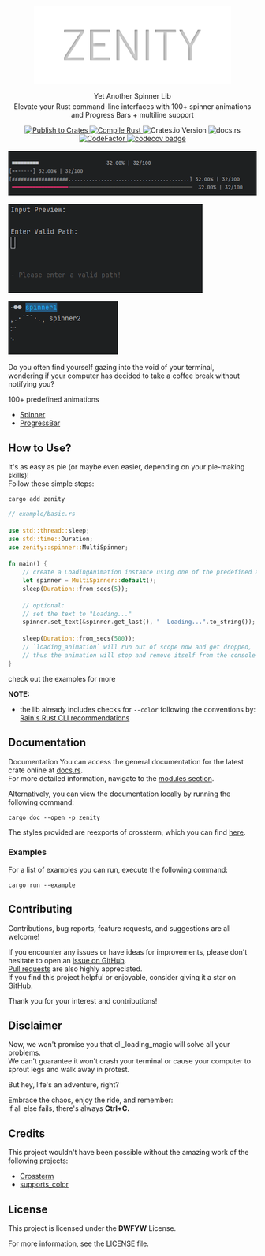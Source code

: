 <div align="center">
  <img src="images/ZENITY.svg" alt="Zenity svg logo" width="400">
<p>Yet Another Spinner Lib</p>
<p style="margin-top: -10px;">Elevate your Rust command-line interfaces with 100+ spinner animations and Progress Bars + multiline support</p>
  <a href="https://github.com/Arteiii/zenity/actions/workflows/publish_crate.yml">
    <img src="https://github.com/Arteiii/zenity/actions/workflows/publish_crate.yml/badge.svg" alt="Publish to Crates">
  </a>
  <a href="https://github.com/Arteiii/zenity/actions/workflows/release_examples.yml">
    <img src="https://github.com/Arteiii/zenity/actions/workflows/release_examples.yml/badge.svg" alt="Compile Rust">
  </a>
  <img src="https://img.shields.io/crates/v/zenity" alt="Crates.io Version">
  <img src="https://img.shields.io/docsrs/zenity" alt="docs.rs">
  <br>
  <a href="https://www.codefactor.io/repository/github/arteiii/zenity">
    <img src="https://www.codefactor.io/repository/github/arteiii/zenity/badge" alt="CodeFactor">
  </a>
  <a href="https://codecov.io/gh/Arteiii/zenity" > 
    <img src="https://codecov.io/gh/Arteiii/zenity/graph/badge.svg?token=CHEG2ZD0LW" alt="codecov badge"/> 
  </a>
</div>
<br>

<div align="center">
  <img src="images/rustrover64_WupAJU44Lu.gif" alt="progress bar">
</div>

![menu input preview](images/rustrover64_Qgn5icero6.gif)

![multiline preview](images/rustrover64_4bzlv2mWxK.gif)

Do you often find yourself gazing into the void of your terminal,  
wondering if your computer has decided to take a coffee break without notifying you?

100+ predefined animations

- [Spinner](https://docs.rs/zenity/latest/zenity/spinner/frames/struct.Frames.html)
- [ProgressBar](https://docs.rs/zenity/latest/zenity/progress/frames/struct.Frames.html)

## How to Use?

It's as easy as pie (or maybe even easier, depending on your pie-making skills)!  
Follow these simple steps:

````shell
cargo add zenity
````

```rust
// example/basic.rs

use std::thread::sleep;
use std::time::Duration;
use zenity::spinner::MultiSpinner;

fn main() {
    // create a LoadingAnimation instance using one of the predefined animations
    let spinner = MultiSpinner::default();
    sleep(Duration::from_secs(5));

    // optional:
    // set the text to "Loading..."
    spinner.set_text(&spinner.get_last(), "  Loading...".to_string());

    sleep(Duration::from_secs(500));
    // `loading_animation` will run out of scope now and get dropped,
    // thus the animation will stop and remove itself from the console
}
```

check out the examples for more

**NOTE:**

- the lib already includes checks for `--color` following the conventions
  by:
  [Rain's Rust CLI recommendations](https://rust-cli-recommendations.sunshowers.io/colors.html#general-recommendations)

## Documentation

Documentation
You can access the general documentation for the latest crate online
at [docs.rs](https://docs.rs/zenity/latest/zenity/).  
For more detailed information, navigate to the [modules section](https://docs.rs/zenity/latest/zenity/#modules).

Alternatively, you can view the documentation locally by running the following command:

```shell
cargo doc --open -p zenity
```

The styles provided are reexports of crossterm,
which you can find [here](https://docs.rs/crossterm/latest/crossterm/style/index.html).

### Examples

For a list of examples you can run, execute the following command:

```shell
cargo run --example
```

## Contributing

Contributions, bug reports, feature requests, and suggestions are all welcome!

If you encounter any issues or have ideas for improvements, please don't hesitate to open
an [issue on GitHub](https://github.com/Arteiii/zenity/issues/new).  
[Pull requests](https://github.com/Arteiii/zenity/pulls) are also highly appreciated.  
If you find this project helpful or enjoyable, consider giving it a star on [GitHub](https://github.com/Arteiii/zenity).

Thank you for your interest and contributions!

## Disclaimer

Now, we won't promise you that cli_loading_magic will solve all your problems.  
We can't guarantee it won't crash your terminal or cause your computer to sprout legs and walk away in protest.

But hey, life's an adventure, right?

Embrace the chaos, enjoy the ride, and remember:  
if all else fails, there's always **Ctrl+C.**

## Credits

This project wouldn't have been possible without the amazing work of the following projects:

- [Crossterm](https://github.com/crossterm-rs/crossterm)
- [supports_color](https://docs.rs/supports-color/latest/supports_color/)

## License

This project is licensed under the **DWFYW** License.

For more information, see the [LICENSE](LICENSE) file.

